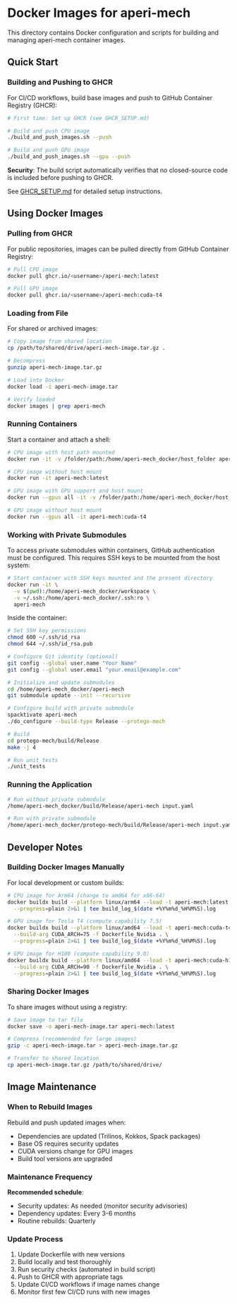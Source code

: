 # Docker Images for aperi-mech

This directory contains Docker configuration and scripts for building and managing aperi-mech container images.

## Quick Start

### Building and Pushing to GHCR

For CI/CD workflows, build base images and push to GitHub Container Registry (GHCR):

```bash
# First time: Set up GHCR (see GHCR_SETUP.md)

# Build and push CPU image
./build_and_push_images.sh --push

# Build and push GPU image
./build_and_push_images.sh --gpu --push
```

**Security**: The build script automatically verifies that no closed-source code is included before pushing to GHCR.

See [GHCR_SETUP.md](GHCR_SETUP.md) for detailed setup instructions.

## Using Docker Images

### Pulling from GHCR

For public repositories, images can be pulled directly from GitHub Container Registry:

```bash
# Pull CPU image
docker pull ghcr.io/<username>/aperi-mech:latest

# Pull GPU image
docker pull ghcr.io/<username>/aperi-mech:cuda-t4
```

### Loading from File

For shared or archived images:

```bash
# Copy image from shared location
cp /path/to/shared/drive/aperi-mech-image.tar.gz .

# Decompress
gunzip aperi-mech-image.tar.gz

# Load into Docker
docker load -i aperi-mech-image.tar

# Verify loaded
docker images | grep aperi-mech
```

### Running Containers

Start a container and attach a shell:

```bash
# CPU image with host path mounted
docker run -it -v /folder/path:/home/aperi-mech_docker/host_folder aperi-mech:latest

# CPU image without host mount
docker run -it aperi-mech:latest

# GPU image with GPU support and host mount
docker run --gpus all -it -v /folder/path:/home/aperi-mech_docker/host_folder aperi-mech:cuda-t4

# GPU image without host mount
docker run --gpus all -it aperi-mech:cuda-t4
```

### Working with Private Submodules

To access private submodules within containers, GitHub authentication must be configured. This requires SSH keys to be mounted from the host system:

```bash
# Start container with SSH keys mounted and the present directory
docker run -it \
  -v $(pwd):/home/aperi-mech_docker/workspace \
  -v ~/.ssh:/home/aperi-mech_docker/.ssh:ro \
  aperi-mech
```

Inside the container:

```bash
# Set SSH key permissions
chmod 600 ~/.ssh/id_rsa
chmod 644 ~/.ssh/id_rsa.pub

# Configure Git identity (optional)
git config --global user.name "Your Name"
git config --global user.email "your.email@example.com"

# Initialize and update submodules
cd /home/aperi-mech_docker/aperi-mech
git submodule update --init --recursive

# Configure build with private submodule
spacktivate aperi-mech
./do_configure --build-type Release --protego-mech

# Build
cd protego-mech/build/Release
make -j 4

# Run unit tests
./unit_tests
```

### Running the Application

```bash
# Run without private submodule
/home/aperi-mech_docker/build/Release/aperi-mech input.yaml

# Run with private submodule
/home/aperi-mech_docker/protego-mech/build/Release/aperi-mech input.yaml
```

## Developer Notes

### Building Docker Images Manually

For local development or custom builds:

```bash
# CPU image for Arm64 (change to amd64 for x86-64)
docker buildx build --platform linux/arm64 --load -t aperi-mech:latest -f Dockerfile . \
  --progress=plain 2>&1 | tee build_log_$(date +%Y%m%d_%H%M%S).log

# GPU image for Tesla T4 (compute capability 7.5)
docker buildx build --platform linux/amd64 --load -t aperi-mech:cuda-t4 \
  --build-arg CUDA_ARCH=75 -f Dockerfile_Nvidia . \
  --progress=plain 2>&1 | tee build_log_$(date +%Y%m%d_%H%M%S).log

# GPU image for H100 (compute capability 9.0)
docker buildx build --platform linux/amd64 --load -t aperi-mech:cuda-h100 \
  --build-arg CUDA_ARCH=90 -f Dockerfile_Nvidia . \
  --progress=plain 2>&1 | tee build_log_$(date +%Y%m%d_%H%M%S).log
```

### Sharing Docker Images

To share images without using a registry:

```bash
# Save image to tar file
docker save -o aperi-mech-image.tar aperi-mech:latest

# Compress (recommended for large images)
gzip -c aperi-mech-image.tar > aperi-mech-image.tar.gz

# Transfer to shared location
cp aperi-mech-image.tar.gz /path/to/shared/drive/
```

## Image Maintenance

### When to Rebuild Images

Rebuild and push updated images when:

- Dependencies are updated (Trilinos, Kokkos, Spack packages)
- Base OS requires security updates
- CUDA versions change for GPU images
- Build tool versions are upgraded

### Maintenance Frequency

**Recommended schedule**:

- Security updates: As needed (monitor security advisories)
- Dependency updates: Every 3-6 months
- Routine rebuilds: Quarterly

### Update Process

1. Update Dockerfile with new versions
2. Build locally and test thoroughly
3. Run security checks (automated in build script)
4. Push to GHCR with appropriate tags
5. Update CI/CD workflows if image names change
6. Monitor first few CI/CD runs with new images
